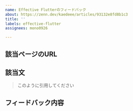 ```yaml
---
name: Effective Flutterのフィードバック
about: https://zenn.dev/kaedeee/articles/93132e8fd8b1c3
title: ''
labels: effective-flutter
assignees: mono0926

---
```


## 該当ページのURL

## 該当文

> このように引用してください

## フィードバック内容
